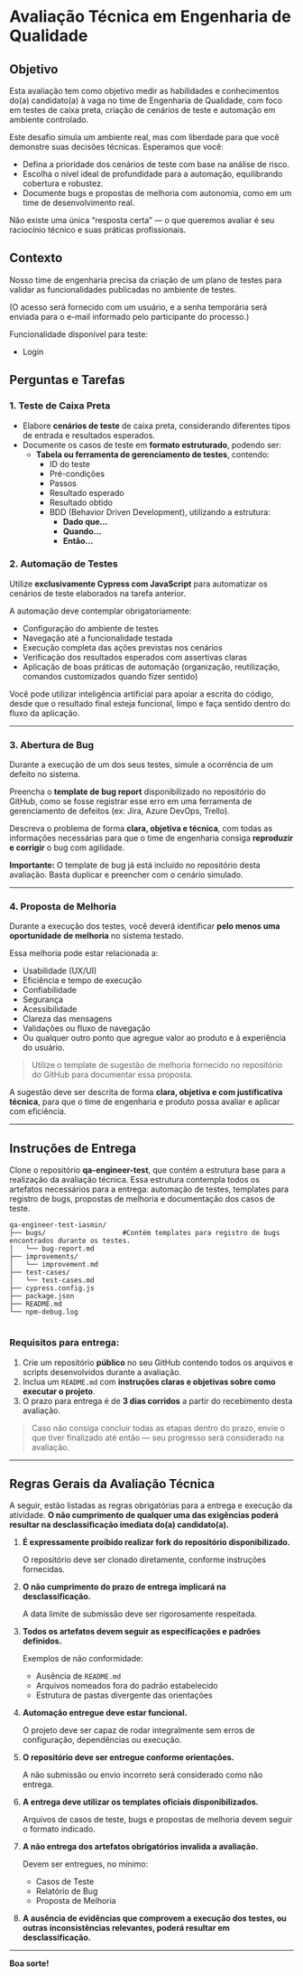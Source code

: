 # Avaliação Técnica em Engenharia de Qualidade

## Objetivo

Esta avaliação tem como objetivo medir as habilidades e conhecimentos do(a) candidato(a) à vaga no time de Engenharia de Qualidade, com foco em testes de caixa preta, criação de cenários de teste e automação em ambiente controlado.

Este desafio simula um ambiente real, mas com liberdade para que você demonstre suas decisões técnicas. Esperamos que você:

- Defina a prioridade dos cenários de teste com base na análise de risco.
- Escolha o nível ideal de profundidade para a automação, equilibrando cobertura e robustez.
- Documente bugs e propostas de melhoria com autonomia, como em um time de desenvolvimento real.

Não existe uma única “resposta certa” — o que queremos avaliar é seu raciocínio técnico e suas práticas profissionais.

## Contexto

Nosso time de engenharia precisa da criação de um plano de testes para validar as funcionalidades publicadas no ambiente de testes.

(O acesso será fornecido com um usuário, e a senha temporária será enviada para o e-mail informado pelo participante do processo.)

Funcionalidade disponível para teste:

- Login

## Perguntas e Tarefas

### 1. Teste de Caixa Preta

- Elabore **cenários de teste** de caixa preta, considerando diferentes tipos de entrada e resultados esperados.
- Documente os casos de teste em **formato estruturado**, podendo ser:
    - **Tabela ou ferramenta de gerenciamento de testes**, contendo:
        - ID do teste
        - Pré-condições
        - Passos
        - Resultado esperado
        - Resultado obtido
        - BDD (Behavior Driven Development), utilizando a estrutura:
            - **Dado que...**
            - **Quando...**
            - **Então...**

### 2. Automação de Testes

Utilize **exclusivamente Cypress com JavaScript** para automatizar os cenários de teste elaborados na tarefa anterior.

A automação deve contemplar obrigatoriamente:

- Configuração do ambiente de testes
- Navegação até a funcionalidade testada
- Execução completa das ações previstas nos cenários
- Verificação dos resultados esperados com assertivas claras
- Aplicação de boas práticas de automação (organização, reutilização, comandos customizados quando fizer sentido)

Você pode utilizar inteligência artificial para apoiar a escrita do código, desde que o resultado final esteja funcional, limpo e faça sentido dentro do fluxo da aplicação.

---

### 3. Abertura de Bug

Durante a execução de um dos seus testes, simule a ocorrência de um defeito no sistema.

Preencha o **template de bug report** disponibilizado no repositório do GitHub, como se fosse registrar esse erro em uma ferramenta de gerenciamento de defeitos (ex: Jira, Azure DevOps, Trello).

Descreva o problema de forma **clara, objetiva e técnica**, com todas as informações necessárias para que o time de engenharia consiga **reproduzir e corrigir** o bug com agilidade.

**Importante:** O template de bug já está incluído no repositório desta avaliação. Basta duplicar e preencher com o cenário simulado.

---

### 4. Proposta de Melhoria

Durante a execução dos testes, você deverá identificar **pelo menos uma oportunidade de melhoria** no sistema testado.

Essa melhoria pode estar relacionada a:

- Usabilidade (UX/UI)
- Eficiência e tempo de execução
- Confiabilidade
- Segurança
- Acessibilidade
- Clareza das mensagens
- Validações ou fluxo de navegação
- Ou qualquer outro ponto que agregue valor ao produto e à experiência do usuário.

> Utilize o template de sugestão de melhoria fornecido no repositório do GitHub para documentar essa proposta.
> 

A sugestão deve ser descrita de forma **clara, objetiva e com justificativa técnica**, para que o time de engenharia e produto possa avaliar e aplicar com eficiência.

---

## Instruções de Entrega

Clone o repositório **qa-engineer-test**, que contém a estrutura base para a realização da avaliação técnica. Essa estrutura contempla todos os artefatos necessários para a entrega: automação de testes, templates para registro de bugs, propostas de melhoria e documentação dos casos de teste.

```
qa-engineer-test-iasmin/
├── bugs/                   #Contém templates para registro de bugs encontrados durante os testes.
│   └── bug-report.md
├── improvements/
│   └── improvement.md
├── test-cases/
│   └── test-cases.md
├── cypress.config.js
├── package.json
├── README.md
└── npm-debug.log


```

### Requisitos para entrega:

1. Crie um repositório **público** no seu GitHub contendo todos os arquivos e scripts desenvolvidos durante a avaliação.
2. Inclua um `README.md` com **instruções claras e objetivas sobre como executar o projeto**.
3. O prazo para entrega é de **3 dias corridos** a partir do recebimento desta avaliação.

> Caso não consiga concluir todas as etapas dentro do prazo, envie o que tiver finalizado até então — seu progresso será considerado na avaliação.

---

## Regras Gerais da Avaliação Técnica

A seguir, estão listadas as regras obrigatórias para a entrega e execução da atividade. **O não cumprimento de qualquer uma das exigências poderá resultar na desclassificação imediata do(a) candidato(a).**

1. **É expressamente proibido realizar fork do repositório disponibilizado.**
    
    O repositório deve ser clonado diretamente, conforme instruções fornecidas.
    
2. **O não cumprimento do prazo de entrega implicará na desclassificação.**
    
    A data limite de submissão deve ser rigorosamente respeitada.
    
3. **Todos os artefatos devem seguir as especificações e padrões definidos.**
    
    Exemplos de não conformidade:
    
    - Ausência de `README.md`
    - Arquivos nomeados fora do padrão estabelecido
    - Estrutura de pastas divergente das orientações
  
4. **Automação entregue deve estar funcional.**
    
    O projeto deve ser capaz de rodar integralmente sem erros de configuração, dependências ou execução.
    
5. **O repositório deve ser entregue conforme orientações.**
    
    A não submissão ou envio incorreto será considerado como não entrega.
    
6. **A entrega deve utilizar os templates oficiais disponibilizados.**
    
    Arquivos de casos de teste, bugs e propostas de melhoria devem seguir o formato indicado.
    
7. **A não entrega dos artefatos obrigatórios invalida a avaliação.**
    
    Devem ser entregues, no mínimo:
    
    - Casos de Teste
    - Relatório de Bug
    - Proposta de Melhoria

8. **A ausência de evidências que comprovem a execução dos testes, ou outras inconsistências relevantes, poderá resultar em desclassificação.**

---

**Boa sorte!**
